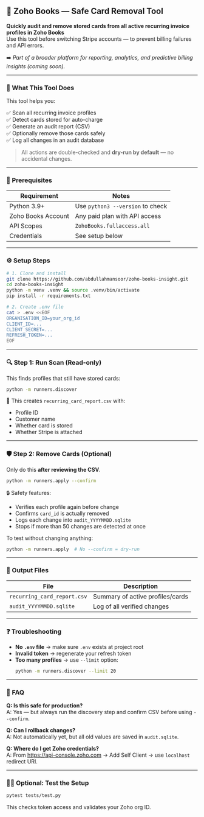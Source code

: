 ## 🔐 Zoho Books — Safe Card Removal Tool

**Quickly audit and remove stored cards from all active recurring invoice profiles in Zoho Books**  
Use this tool before switching Stripe accounts — to prevent billing failures and API errors.

➡️ *Part of a broader platform for reporting, analytics, and predictive billing insights (coming soon).*

---

### 🚀 What This Tool Does

This tool helps you:

✅ Scan all recurring invoice profiles  
✅ Detect cards stored for auto-charge  
✅ Generate an audit report (CSV)  
✅ Optionally remove those cards safely  
✅ Log all changes in an audit database

> All actions are double-checked and **dry-run by default** — no accidental changes.

---

### 🧰 Prerequisites

| Requirement        | Notes                                 |
|--------------------|----------------------------------------|
| Python 3.9+        | Use `python3 --version` to check       |
| Zoho Books Account | Any paid plan with API access          |
| API Scopes         | `ZohoBooks.fullaccess.all`             |
| Credentials        | See setup below                        |

---

### ⚙️ Setup Steps

```bash
# 1. Clone and install
git clone https://github.com/abdullahmansoor/zoho-books-insight.git
cd zoho-books-insight
python -m venv .venv && source .venv/bin/activate
pip install -r requirements.txt

# 2. Create .env file
cat > .env <<EOF
ORGANISATION_ID=your_org_id
CLIENT_ID=...
CLIENT_SECRET=...
REFRESH_TOKEN=...
EOF
```

---

### 🔍 Step 1: Run Scan (Read-only)

This finds profiles that still have stored cards:

```bash
python -m runners.discover
```

📄 This creates `recurring_card_report.csv` with:

- Profile ID
- Customer name
- Whether card is stored
- Whether Stripe is attached

---

### 🛡️ Step 2: Remove Cards (Optional)

Only do this **after reviewing the CSV**.

```bash
python -m runners.apply --confirm
```

🔒 Safety features:

- Verifies each profile again before change  
- Confirms `card_id` is actually removed  
- Logs each change into `audit_YYYYMMDD.sqlite`  
- Stops if more than 50 changes are detected at once

To test without changing anything:

```bash
python -m runners.apply  # No --confirm = dry-run
```

---

### 📁 Output Files

| File                         | Description                          |
|-----------------------------|--------------------------------------|
| `recurring_card_report.csv` | Summary of active profiles/cards     |
| `audit_YYYYMMDD.sqlite`     | Log of all verified changes          |

---

### ❓ Troubleshooting

- **No `.env` file** → make sure `.env` exists at project root
- **Invalid token** → regenerate your refresh token
- **Too many profiles** → use `--limit` option:  
  ```bash
  python -m runners.discover --limit 20
  ```

---

### 🙋 FAQ

**Q: Is this safe for production?**  
A: Yes — but always run the discovery step and confirm CSV before using `--confirm`.

**Q: Can I rollback changes?**  
A: Not automatically yet, but all old values are saved in `audit.sqlite`.

**Q: Where do I get Zoho credentials?**  
A: From https://api-console.zoho.com → Add Self Client → use `localhost` redirect URI.

---

### 👩‍💻 Optional: Test the Setup

```bash
pytest tests/test.py
```

This checks token access and validates your Zoho org ID.
